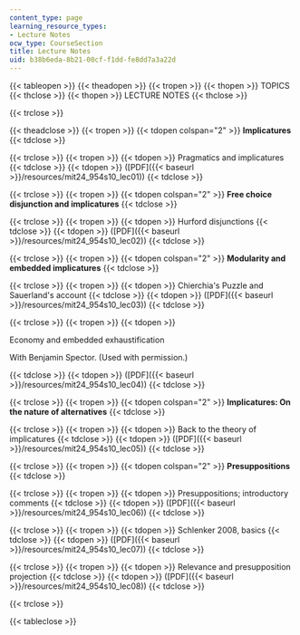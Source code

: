 ```yaml
---
content_type: page
learning_resource_types:
- Lecture Notes
ocw_type: CourseSection
title: Lecture Notes
uid: b38b6eda-8b21-00cf-f1dd-fe8dd7a3a22d
---
```


{{< tableopen >}}
{{< theadopen >}}
{{< tropen >}}
{{< thopen >}}
TOPICS
{{< thclose >}}
{{< thopen >}}
LECTURE NOTES
{{< thclose >}}

{{< trclose >}}

{{< theadclose >}}
{{< tropen >}}
{{< tdopen colspan="2" >}}
**Implicatures**
{{< tdclose >}}

{{< trclose >}}
{{< tropen >}}
{{< tdopen >}}
Pragmatics and implicatures
{{< tdclose >}}
{{< tdopen >}}
([PDF]({{< baseurl >}}/resources/mit24_954s10_lec01))
{{< tdclose >}}

{{< trclose >}}
{{< tropen >}}
{{< tdopen colspan="2" >}}
**Free choice disjunction and implicatures**
{{< tdclose >}}

{{< trclose >}}
{{< tropen >}}
{{< tdopen >}}
Hurford disjunctions
{{< tdclose >}}
{{< tdopen >}}
([PDF]({{< baseurl >}}/resources/mit24_954s10_lec02))
{{< tdclose >}}

{{< trclose >}}
{{< tropen >}}
{{< tdopen colspan="2" >}}
**Modularity and embedded implicatures**
{{< tdclose >}}

{{< trclose >}}
{{< tropen >}}
{{< tdopen >}}
Chierchia's Puzzle and Sauerland's account
{{< tdclose >}}
{{< tdopen >}}
([PDF]({{< baseurl >}}/resources/mit24_954s10_lec03))
{{< tdclose >}}

{{< trclose >}}
{{< tropen >}}
{{< tdopen >}}


Economy and embedded exhaustification

With Benjamin Spector. (Used with permission.)


{{< tdclose >}}
{{< tdopen >}}
([PDF]({{< baseurl >}}/resources/mit24_954s10_lec04))
{{< tdclose >}}

{{< trclose >}}
{{< tropen >}}
{{< tdopen colspan="2" >}}
**Implicatures: On the nature of alternatives**
{{< tdclose >}}

{{< trclose >}}
{{< tropen >}}
{{< tdopen >}}
Back to the theory of implicatures
{{< tdclose >}}
{{< tdopen >}}
([PDF]({{< baseurl >}}/resources/mit24_954s10_lec05))
{{< tdclose >}}

{{< trclose >}}
{{< tropen >}}
{{< tdopen colspan="2" >}}
**Presuppositions**
{{< tdclose >}}

{{< trclose >}}
{{< tropen >}}
{{< tdopen >}}
Presuppositions; introductory comments
{{< tdclose >}}
{{< tdopen >}}
([PDF]({{< baseurl >}}/resources/mit24_954s10_lec06))
{{< tdclose >}}

{{< trclose >}}
{{< tropen >}}
{{< tdopen >}}
Schlenker 2008, basics
{{< tdclose >}}
{{< tdopen >}}
([PDF]({{< baseurl >}}/resources/mit24_954s10_lec07))
{{< tdclose >}}

{{< trclose >}}
{{< tropen >}}
{{< tdopen >}}
Relevance and presupposition projection
{{< tdclose >}}
{{< tdopen >}}
([PDF]({{< baseurl >}}/resources/mit24_954s10_lec08))
{{< tdclose >}}

{{< trclose >}}

{{< tableclose >}}
